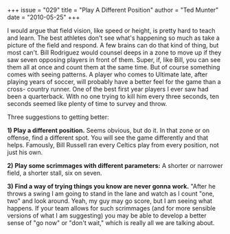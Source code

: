 +++
issue = "029"
title = "Play A Different Position"
author = "Ted Munter"
date = "2010-05-25"
+++

I would argue that field vision, like speed or height, is pretty hard to teach
and learn. The best athletes don't see what's happening so much as take a
picture of the field and respond. A few brains can do that kind of thing, but
most can't. Bill Rodriguez would counsel deeps in a zone to move up if they
saw seven opposing players in front of them. Super, if, like Bill, you can see
them all at once and count them at the same time. But of course something
comes with seeing patterns. A player who comes to Ultimate late, after playing
years of soccer, will probably have a better feel for the game than a cross-
country runner. One of the best first year players I ever saw had been a
quarterback. With no one trying to kill him every three seconds, ten seconds
seemed like plenty of time to survey and throw.  
  
Three suggestions to getting better:  
  
**1) Play a different position.** Seems obvious, but do it. In that zone or on
offense, find a different spot. You will see the game differently and that
helps. Famously, Bill Russell ran every Celtics play from every position, not
just his own.  
  
**2) Play some scrimmages with different parameters:** A shorter or narrower
field, a shorter stall, six on seven.  
  
**3) Find a way of trying things you know are never gonna work.** "After he
throws a swing I am going to stand in the lane and watch as I count "one, two"
and look around. Yeah, my guy may go score, but I am seeing what happens. If
your team allows for such scrimmages (and for more sensible versions of what I
am suggesting) you may be able to develop a better sense of "go now" or "don't
wait," which is really all we are talking about.
